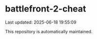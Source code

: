 # battlefront-2-cheat

Last updated: 2025-06-18 19:55:09

This repository is automatically maintained.
